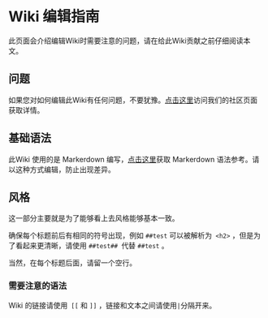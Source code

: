 # Wiki 编辑指南

此页面会介绍编辑Wiki时需要注意的问题，请在给此Wiki贡献之前仔细阅读本文。

## 问题

如果您对如何编辑此Wiki有任何问题，不要犹豫。[点击这里](https://github.com/libgdx/libgdx/wiki/Community-%26amp%3B-Support)访问我们的社区页面获取详情。

## 基础语法

此Wiki 使用的是 Markerdown 编写，[点击这里](https://github.com/adam-p/markdown-here/wiki/Markdown-Cheatsheet)获取 Markerdown 语法参考。请以这种方式编辑，防止出现差异。

## 风格

这一部分主要就是为了能够看上去风格能够基本一致。

确保每个标题前后有相同的符号出现，例如 `##test` 可以被解析为` <h2>` ，但是为了看起来更清晰，请使用 `##test## `代替 `##test` 。

当然，在每个标题后面，请留一个空行。

### 需要注意的语法

Wiki 的链接请使用` [[` 和 `]]` ，链接和文本之间请使用` | `分隔开来。



